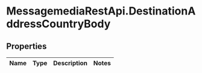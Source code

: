 # MessagemediaRestApi.DestinationAddressCountryBody

## Properties
Name | Type | Description | Notes
------------ | ------------- | ------------- | -------------


